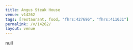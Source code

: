 ```yaml
---
title: Angus Steak House
venue: v14262
tags: [restaurant, food, "fhrs:427696", "fhrs:411031"]
permalink: /v/14262/
layout: venue
---
```

null